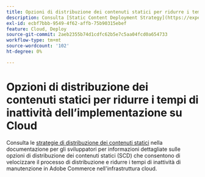 ```yaml
---
title: Opzioni di distribuzione dei contenuti statici per ridurre i tempi di inattività dell’implementazione su Cloud
description: Consulta [Static Content Deployment Strategy](https://experienceleague.adobe.com/it/docs/commerce-cloud-service/user-guide/develop/deploy/static-content) nella documentazione per gli sviluppatori per informazioni dettagliate sulle opzioni Scd (Static Content Deployment) che consentono di velocizzare il processo di distribuzione e ridurre i tempi di inattività per la manutenzione in Adobe Commerce sull’infrastruttura cloud.
exl-id: ecbf7bbb-9549-4f62-affb-75b90315ebef
feature: Cloud, Deploy
source-git-commit: 2aeb2355b74d1cdfc62b5e7c5aa04fcd0a654733
workflow-type: tm+mt
source-wordcount: '102'
ht-degree: 0%

---
```


# Opzioni di distribuzione dei contenuti statici per ridurre i tempi di inattività dell’implementazione su Cloud

Consulta le [strategie di distribuzione dei contenuti statici](https://experienceleague.adobe.com/it/docs/commerce-cloud-service/user-guide/develop/deploy/static-content) nella documentazione per gli sviluppatori per informazioni dettagliate sulle opzioni di distribuzione dei contenuti statici (SCD) che consentono di velocizzare il processo di distribuzione e ridurre i tempi di inattività di manutenzione in Adobe Commerce nell&#39;infrastruttura cloud.
